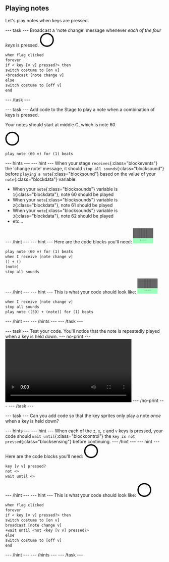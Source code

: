 ## Playing notes

Let's play notes when keys are pressed.

--- task ---
Broadcast a 'note change' message whenever *each of the four keys* is pressed.
![sprite 1](images/1.png)
```blocks
when flag clicked
forever
if < key [v v] pressed?> then
switch costume to [on v]
+broadcast [note change v]
else
switch costume to [off v]
end
```
--- /task ---

--- task ---
Add code to the Stage to play a note when a combination of keys is pressed.

Your notes should start at middle C, which is note 60.

![1 sprite](images/1.png)
```blocks
play note (60 v) for (1) beats
```

--- hints ---
--- hint ---
When your stage `receives`{:class="blockevents"} the 'change note' message, it should `stop all sounds`{:class="blocksound"} before `playing a note`{:class="blocksound"} based on the value of your `note`{:class="blockdata"} variable.

+ When your `note`{:class="blocksounds"} variable is `1`{:class="blockdata"}, note 60 should be played
+ When your `note`{:class="blocksounds"} variable is `2`{:class="blockdata"}, note 61 should be played
+ When your `note`{:class="blocksounds"} variable is `3`{:class="blockdata"}, note 62 should be played
+ etc...

--- /hint ---
--- hint ---
Here are the code blocks you'll need:
![stage](images/stage.png)
```blocks
play note (60 v) for (1) beats
when I receive [note change v]
() + ()
(note)
stop all sounds
```
--- /hint ---
--- hint ---
This is what your code should look like:
![stage](images/stage.png)
```blocks
when I receive [note change v]
stop all sounds
play note ((59) + (note)) for (1) beats
```
--- /hint ---
--- /hints ---
--- /task ---

--- task ---
Test your code. You'll notice that the note is repeatedly played when a key is held down.
--- no-print ---
<video width="400" controls>
  <source src="images/play-note-bug.mp4" type="video/mp4">
  Your browser does not support HTML5 video.
</video>
--- /no-print ---
--- /task ---

--- task ---
Can you add code so that the key sprites only play a note *once* when a key is held down?

--- hints ---
--- hint ---
When each of the `z`, `x`, `c` and `v` keys is pressed, your code should `wait until`{:class="blockcontrol"} the `key is not pressed`{:class="blocksensing"} before continuing.
--- /hint ---
--- hint ---
Here are the code blocks you'll need:
![1 sprite](images/1.png)
```blocks
key [v v] pressed?
not <>
wait until <>
```
--- /hint ---
--- hint ---
This is what your code should look like:
![1 sprite](images/1.png)
```blocks
when flag clicked
forever
if < key [v v] pressed?> then
switch costume to [on v]
broadcast [note change v]
+wait until <not <key [v v] pressed?>
else
switch costume to [off v]
end
```
--- /hint ---
--- /hints ---
--- /task ---
